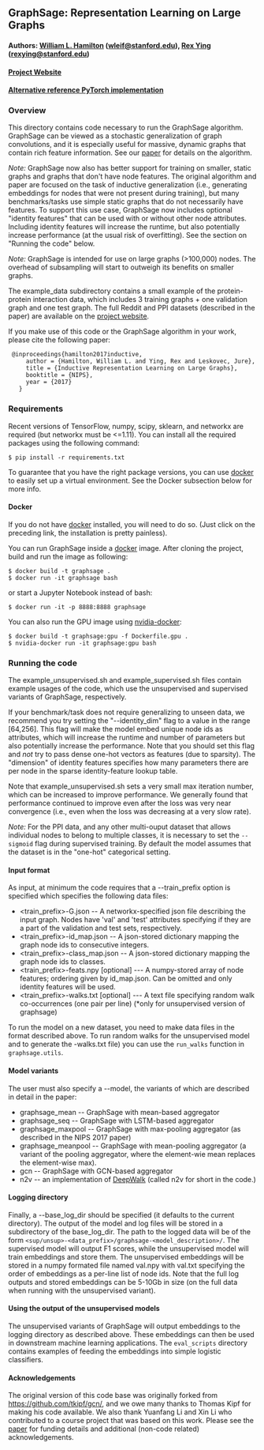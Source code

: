 
## GraphSage: Representation Learning on Large Graphs

#### Authors: [William L. Hamilton](http://stanford.edu/~wleif) (wleif@stanford.edu), [Rex Ying](http://joy-of-thinking.weebly.com/) (rexying@stanford.edu)
#### [Project Website](http://snap.stanford.edu/graphsage/)

#### [Alternative reference PyTorch implementation](https://github.com/williamleif/graphsage-simple/)

### Overview

This directory contains code necessary to run the GraphSage algorithm.
GraphSage can be viewed as a stochastic generalization of graph convolutions, and it is especially useful for massive, dynamic graphs that contain rich feature information.
See our [paper](https://arxiv.org/pdf/1706.02216.pdf) for details on the algorithm.

*Note:* GraphSage now also has better support for training on smaller, static graphs and graphs that don't have node features.
The original algorithm and paper are focused on the task of inductive generalization (i.e., generating embeddings for nodes that were not present during training),
but many benchmarks/tasks use simple static graphs that do not necessarily have features.
To support this use case, GraphSage now includes optional "identity features" that can be used with or without other node attributes.
Including identity features will increase the runtime, but also potentially increase performance (at the usual risk of overfitting).
See the section on "Running the code" below.

*Note:* GraphSage is intended for use on large graphs (>100,000) nodes. The overhead of subsampling will start to outweigh its benefits on smaller graphs. 

The example_data subdirectory contains a small example of the protein-protein interaction data,
which includes 3 training graphs + one validation graph and one test graph.
The full Reddit and PPI datasets (described in the paper) are available on the [project website](http://snap.stanford.edu/graphsage/).

If you make use of this code or the GraphSage algorithm in your work, please cite the following paper:

     @inproceedings{hamilton2017inductive,
	     author = {Hamilton, William L. and Ying, Rex and Leskovec, Jure},
	     title = {Inductive Representation Learning on Large Graphs},
	     booktitle = {NIPS},
	     year = {2017}
	   }

### Requirements

Recent versions of TensorFlow, numpy, scipy, sklearn, and networkx are required (but networkx must be <=1.11). You can install all the required packages using the following command:

	$ pip install -r requirements.txt

To guarantee that you have the right package versions, you can use [docker](https://docs.docker.com/) to easily set up a virtual environment. See the Docker subsection below for more info.

#### Docker

If you do not have [docker](https://docs.docker.com/) installed, you will need to do so. (Just click on the preceding link, the installation is pretty painless).  

You can run GraphSage inside a [docker](https://docs.docker.com/) image. After cloning the project, build and run the image as following:

	$ docker build -t graphsage .
	$ docker run -it graphsage bash

or start a Jupyter Notebook instead of bash:

	$ docker run -it -p 8888:8888 graphsage

You can also run the GPU image using [nvidia-docker](https://github.com/NVIDIA/nvidia-docker):

	$ docker build -t graphsage:gpu -f Dockerfile.gpu .
	$ nvidia-docker run -it graphsage:gpu bash	

### Running the code

The example_unsupervised.sh and example_supervised.sh files contain example usages of the code, which use the unsupervised and supervised variants of GraphSage, respectively.

If your benchmark/task does not require generalizing to unseen data, we recommend you try setting the "--identity_dim" flag to a value in the range [64,256].
This flag will make the model embed unique node ids as attributes, which will increase the runtime and number of parameters but also potentially increase the performance.
Note that you should set this flag and *not* try to pass dense one-hot vectors as features (due to sparsity).
The "dimension" of identity features specifies how many parameters there are per node in the sparse identity-feature lookup table.

Note that example_unsupervised.sh sets a very small max iteration number, which can be increased to improve performance.
We generally found that performance continued to improve even after the loss was very near convergence (i.e., even when the loss was decreasing at a very slow rate).

*Note:* For the PPI data, and any other multi-ouput dataset that allows individual nodes to belong to multiple classes, it is necessary to set the `--sigmoid` flag during supervised training. By default the model assumes that the dataset is in the "one-hot" categorical setting.


#### Input format
As input, at minimum the code requires that a --train_prefix option is specified which specifies the following data files:

* <train_prefix>-G.json -- A networkx-specified json file describing the input graph. Nodes have 'val' and 'test' attributes specifying if they are a part of the validation and test sets, respectively.
* <train_prefix>-id_map.json -- A json-stored dictionary mapping the graph node ids to consecutive integers.
* <train_prefix>-class_map.json -- A json-stored dictionary mapping the graph node ids to classes.
* <train_prefix>-feats.npy [optional] --- A numpy-stored array of node features; ordering given by id_map.json. Can be omitted and only identity features will be used.
* <train_prefix>-walks.txt [optional] --- A text file specifying random walk co-occurrences (one pair per line) (*only for unsupervised version of graphsage)

To run the model on a new dataset, you need to make data files in the format described above.
To run random walks for the unsupervised model and to generate the <prefix>-walks.txt file)
you can use the `run_walks` function in `graphsage.utils`.

#### Model variants
The user must also specify a --model, the variants of which are described in detail in the paper:
* graphsage_mean -- GraphSage with mean-based aggregator
* graphsage_seq -- GraphSage with LSTM-based aggregator
* graphsage_maxpool -- GraphSage with max-pooling aggregator (as described in the NIPS 2017 paper)
* graphsage_meanpool -- GraphSage with mean-pooling aggregator (a variant of the pooling aggregator, where the element-wie mean replaces the element-wise max).
* gcn -- GraphSage with GCN-based aggregator
* n2v -- an implementation of [DeepWalk](https://arxiv.org/abs/1403.6652) (called n2v for short in the code.)

#### Logging directory
Finally, a --base_log_dir should be specified (it defaults to the current directory).
The output of the model and log files will be stored in a subdirectory of the base_log_dir.
The path to the logged data will be of the form `<sup/unsup>-<data_prefix>/graphsage-<model_description>/`.
The supervised model will output F1 scores, while the unsupervised model will train embeddings and store them.
The unsupervised embeddings will be stored in a numpy formated file named val.npy with val.txt specifying the order of embeddings as a per-line list of node ids.
Note that the full log outputs and stored embeddings can be 5-10Gb in size (on the full data when running with the unsupervised variant).

#### Using the output of the unsupervised models

The unsupervised variants of GraphSage will output embeddings to the logging directory as described above.
These embeddings can then be used in downstream machine learning applications.
The `eval_scripts` directory contains examples of feeding the embeddings into simple logistic classifiers.

#### Acknowledgements

The original version of this code base was originally forked from https://github.com/tkipf/gcn/, and we owe many thanks to Thomas Kipf for making his code available.
We also thank Yuanfang Li and Xin Li who contributed to a course project that was based on this work.
Please see the [paper](https://arxiv.org/pdf/1706.02216.pdf) for funding details and additional (non-code related) acknowledgements.
